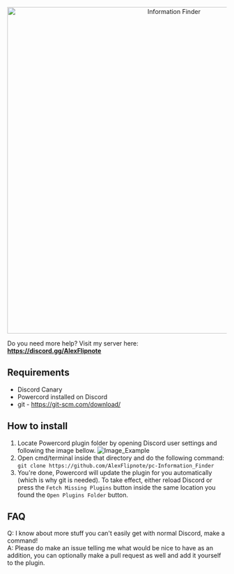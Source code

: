 <p align="center">
  <img alt="Information Finder" src="https://i.alexflipnote.dev/4pPLc4M.png" width="750px">
</p>

Do you need more help? Visit my server here: **https://discord.gg/AlexFlipnote**

## Requirements
- Discord Canary
- Powercord installed on Discord
- git - https://git-scm.com/download/

## How to install
1. Locate Powercord plugin folder by opening Discord user settings and following the image bellow.
![Image_Example](https://i.alexflipnote.dev/2mSnX9g.png)
2. Open cmd/terminal inside that directory and do the following command: `git clone https://github.com/AlexFlipnote/pc-Information_Finder`
3. You're done, Powercord will update the plugin for you automatically (which is why git is needed). To take effect, either reload Discord or press the `Fetch Missing Plugins` button inside the same location you found the `Open Plugins Folder` button.

## FAQ
Q: I know about more stuff you can't easily get with normal Discord, make a command!<br>
A: Please do make an issue telling me what would be nice to have as an addition, you can optionally make a pull request as well and add it yourself to the plugin.
